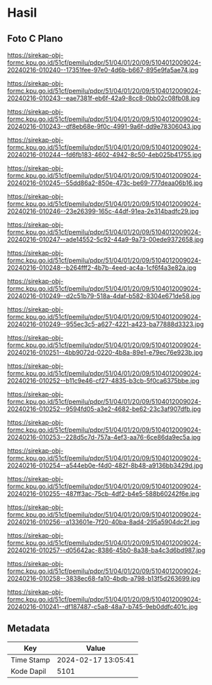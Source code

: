 # Hasil

## Foto C Plano

https://sirekap-obj-formc.kpu.go.id/51cf/pemilu/pdpr/51/04/01/20/09/5104012009024-20240216-010240--17351fee-97e0-4d6b-b667-895e9fa5ae74.jpg

https://sirekap-obj-formc.kpu.go.id/51cf/pemilu/pdpr/51/04/01/20/09/5104012009024-20240216-010243--eae7381f-eb6f-42a9-8cc8-0bb02c08fb08.jpg

https://sirekap-obj-formc.kpu.go.id/51cf/pemilu/pdpr/51/04/01/20/09/5104012009024-20240216-010243--df8eb68e-9f0c-4991-9a6f-dd9e78306043.jpg

https://sirekap-obj-formc.kpu.go.id/51cf/pemilu/pdpr/51/04/01/20/09/5104012009024-20240216-010244--fd6fb183-4602-4942-8c50-4eb025b41755.jpg

https://sirekap-obj-formc.kpu.go.id/51cf/pemilu/pdpr/51/04/01/20/09/5104012009024-20240216-010245--55dd86a2-850e-473c-be69-777deaa06b16.jpg

https://sirekap-obj-formc.kpu.go.id/51cf/pemilu/pdpr/51/04/01/20/09/5104012009024-20240216-010246--23e26399-165c-44df-91ea-2e314badfc29.jpg

https://sirekap-obj-formc.kpu.go.id/51cf/pemilu/pdpr/51/04/01/20/09/5104012009024-20240216-010247--ade14552-5c92-44a9-9a73-00ede9372658.jpg

https://sirekap-obj-formc.kpu.go.id/51cf/pemilu/pdpr/51/04/01/20/09/5104012009024-20240216-010248--b264fff2-4b7b-4eed-ac4a-1cf6f4a3e82a.jpg

https://sirekap-obj-formc.kpu.go.id/51cf/pemilu/pdpr/51/04/01/20/09/5104012009024-20240216-010249--d2c51b79-518a-4daf-b582-8304e671de58.jpg

https://sirekap-obj-formc.kpu.go.id/51cf/pemilu/pdpr/51/04/01/20/09/5104012009024-20240216-010249--955ec3c5-a627-4221-a423-ba77888d3323.jpg

https://sirekap-obj-formc.kpu.go.id/51cf/pemilu/pdpr/51/04/01/20/09/5104012009024-20240216-010251--4bb9072d-0220-4b8a-89e1-e79ec76e923b.jpg

https://sirekap-obj-formc.kpu.go.id/51cf/pemilu/pdpr/51/04/01/20/09/5104012009024-20240216-010252--b11c9e46-cf27-4835-b3cb-5f0ca6375bbe.jpg

https://sirekap-obj-formc.kpu.go.id/51cf/pemilu/pdpr/51/04/01/20/09/5104012009024-20240216-010252--9594fd05-a3e2-4682-be62-23c3af907dfb.jpg

https://sirekap-obj-formc.kpu.go.id/51cf/pemilu/pdpr/51/04/01/20/09/5104012009024-20240216-010253--228d5c7d-757a-4ef3-aa76-6ce86da9ec5a.jpg

https://sirekap-obj-formc.kpu.go.id/51cf/pemilu/pdpr/51/04/01/20/09/5104012009024-20240216-010254--a544eb0e-f4d0-482f-8b48-a9136bb3429d.jpg

https://sirekap-obj-formc.kpu.go.id/51cf/pemilu/pdpr/51/04/01/20/09/5104012009024-20240216-010255--487ff3ac-75cb-4df2-b4e5-588b60242f6e.jpg

https://sirekap-obj-formc.kpu.go.id/51cf/pemilu/pdpr/51/04/01/20/09/5104012009024-20240216-010256--a133601e-7f20-40ba-8ad4-295a5904dc2f.jpg

https://sirekap-obj-formc.kpu.go.id/51cf/pemilu/pdpr/51/04/01/20/09/5104012009024-20240216-010257--d05642ac-8386-45b0-8a38-ba4c3d6bd987.jpg

https://sirekap-obj-formc.kpu.go.id/51cf/pemilu/pdpr/51/04/01/20/09/5104012009024-20240216-010258--3838ec68-fa10-4bdb-a798-b13f5d263699.jpg

https://sirekap-obj-formc.kpu.go.id/51cf/pemilu/pdpr/51/04/01/20/09/5104012009024-20240216-010241--df187487-c5a8-48a7-b745-9eb0ddfc401c.jpg


## Metadata

| Key        | Value               |
| ---------- | ------------------- |
| Time Stamp | 2024-02-17 13:05:41 |
| Kode Dapil | 5101                |



